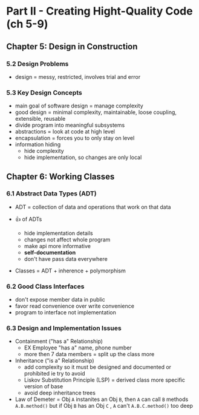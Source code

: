 # Part II - Creating Hight-Quality Code (ch 5-9)

## Chapter 5: Design in Construction

### 5.2 Design Problems

* design = messy, restricted, involves trial and error

### 5.3 Key Design Concepts

* main goal of software design = manage complexity
* good design = minimal complexity, maintainable, loose coupling, extensible, reusable
* divide program into meaningful subsystems
* abstractions = look at code at high level
* encapsulation = forces you to only stay on level
* information hiding
  * hide complexity
  * hide implementation, so changes are only local

## Chapter 6: Working Classes

### 6.1 Abstract Data Types (ADT)

* ADT = collection of data and operations that work on that data
* :thumbsup: of ADTs

  * hide implementation details
  * changes not affect whole program
  * make api more informative
  * **self-documentation**
  * don't have pass data everywhere

* Classes = ADT + inherence + polymorphism

### 6.2 Good Class Interfaces

* don't expose member data in public
* favor read convenience over write convenience
* program to interface not implementation

### 6.3 Design and Implementation Issues

* Containment ("has a" Relationship)
  * EX Employee "has a" name, phone number
  * more then 7 data members = split up the class more
* Inheritance ("is a" Relationship)
  * add complexity so it must be designed and documented or prohibited ie try to avoid
  * Liskov Substitution Principle (LSP) = derived class more specific version of base
  * avoid deep inheritance trees
* Law of Demeter = Obj `A` instanites an Obj `B`, then `A` can call `B` methods `A.B.method()` but if Obj `B` has an Obj `C` , `A` can't `A.B.C.method()` too deep
